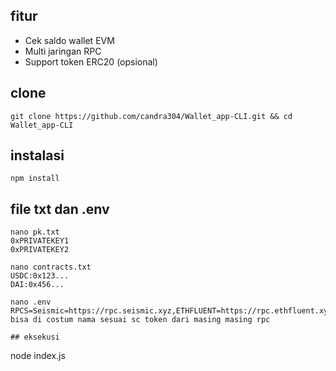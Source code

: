 
## fitur  
- Cek saldo wallet EVM  
- Multi jaringan RPC  
- Support token ERC20 (opsional)
  
## clone
```
git clone https://github.com/candra304/Wallet_app-CLI.git && cd Wallet_app-CLI
```
## instalasi  
```
npm install
```
## file txt dan .env  
```
nano pk.txt  
0xPRIVATEKEY1  
0xPRIVATEKEY2  
```
```
nano contracts.txt  
USDC:0x123...  
DAI:0x456...  
```
```
nano .env  
RPCS=Seismic=https://rpc.seismic.xyz,ETHFLUENT=https://rpc.ethfluent.xyz,ETHRISE=https://rpc.ethrise.xyz
bisa di costum nama sesuai sc token dari masing masing rpc

## eksekusi
```
node index.js
```
